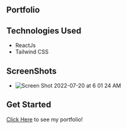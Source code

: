 ## Portfolio

## Technologies Used
* ReactJs
* Tailwind CSS

## ScreenShots
* ![Screen Shot 2022-07-20 at 6 01 24 AM](https://user-images.githubusercontent.com/103865078/179988529-df88253e-912a-4aaa-a9be-1f5adf906487.png)

## Get Started
[Click Here](https://peterkim-dev.herokuapp.com/) to see my portfolio!
